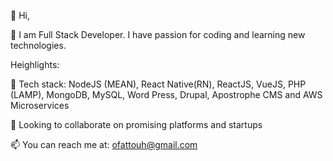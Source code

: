 
<!---
ofattouh/ofattouh is a ✨ special ✨ repository because its `README.md` (this file) appears on your GitHub profile.
You can click the Preview link to take a look at your changes.
--->

👋 Hi, 

👀 I am Full Stack Developer. I have passion for coding and learning new technologies. 

Heighlights:

🌱 Tech stack: NodeJS (MEAN), React Native(RN), ReactJS, VueJS, PHP (LAMP), MongoDB, MySQL, Word Press, Drupal, Apostrophe CMS and AWS Microservices 

💞️ Looking to collaborate on promising platforms and startups

📫 You can reach me at: ofattouh@gmail.com
